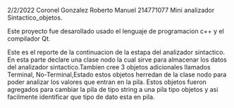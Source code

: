 2/2/2022 Coronel Gonzalez Roberto Manuel 214771077 Mini analizador Sintactico_objetos.

Este proyecto fue desarollado usado el lenguaje de programacion c++ y el compilador Qt.

Este es el reporte de la continuacion de la estapa del analizador sintactico. En esta parte declare una clase nodo la cual sirve para almacenar los datos del analizador sintactico.Tambien cree 3 objetos adicionales llamados Terminal, No-Terminal,Estado estos objetos herredan de la clase nodo para poder analizar los valores que entran en la pila. Estos objetos fueron agregados para cambiar la pila de tipo string a una pila tipo objetos y asi facilmente identificar que tipo de dato esta en pila.
